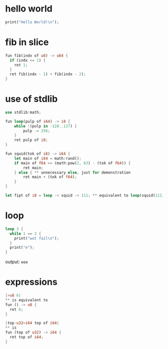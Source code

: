 # hello world
```rust
print("Hello World!\n");
```
# fib in slice
```rust
fun fib(indx of u8) -> u64 {
  if (indx <= 1) {
    ret 1;
  }
  ret fib(indx - 1) + fib(indx - 2);
}
```
# use of stdlib
```rust
use stdlib:math;

fun loop(pulp of i64) -> i8 {
	while !(pulp in -128..127) {
		pulp -= 256;
	}
	ret pulp of i8;
}

fun squid(tok of i8) -> i64 {
	let main of i64 = math:rand();
	if main of f64 >= (math:pow(2, 63) - (tok of f64)) {
		ret main;
	} else { ** unnecessary else, just for demonstration
		ret main + (tok of f64);
	}
}

let fipt of i8 = loop -< squid -< 111; ** equivalent to loop(squid(111));
```
# loop
```rust
loop 3 {
  while 1 == 2 {
    print("wut fail\n");
  }
  print("e");
}
```
output: `eee`
  
# expressions
```rust
|>u8 6|
** is equivalent to
fun () -> u8 {
  ret 6;
}

|top-u32>i64 top of i64|
** is
fun (top of u32) -> i64 {
  ret top of i64;
}
```